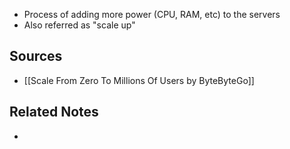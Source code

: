 - Process of adding more power (CPU, RAM, etc) to the servers
- Also referred as "scale up"

## Sources
- [[Scale From Zero To Millions Of Users by ByteByteGo]]

## Related Notes
- 